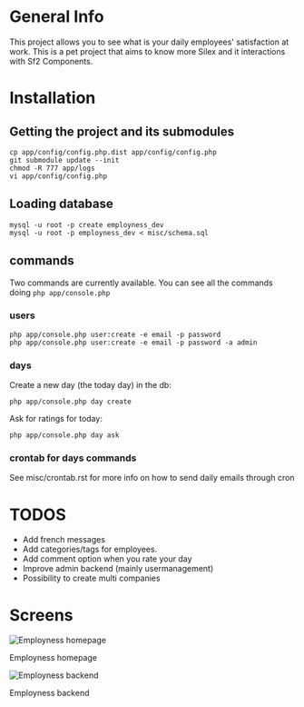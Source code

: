 # General Info

This project allows you to see what is your daily employees' satisfaction at work.
This is a pet project that aims to know more Silex and it interactions with Sf2 Components.

# Installation

## Getting the project and its submodules

```
cp app/config/config.php.dist app/config/config.php
git submodule update --init
chmod -R 777 app/logs
vi app/config/config.php
```

## Loading database

```
mysql -u root -p create employness_dev
mysql -u root -p employness_dev < misc/schema.sql
```

## commands

Two commands are currently available. You can see all the commands doing `php app/console.php`

### users

````
php app/console.php user:create -e email -p password
php app/console.php user:create -e email -p password -a admin
````

### days

Create a new day (the today day) in the db:

````
php app/console.php day create
````

Ask for ratings for today:

````
php app/console.php day ask
````

### crontab for days commands

See misc/crontab.rst for more info on how to send daily emails through cron

# TODOS

* Add french messages
* Add categories/tags for employees.
* Add comment option when you rate your day
* Improve admin backend (mainly usermanagement)
* Possibility to create multi companies

# Screens

![Employness homepage](https://raw.github.com/guillaumepotier/Employness/master/misc/screen_1.png)
<p>Employness homepage</p>

![Employness backend](https://raw.github.com/guillaumepotier/Employness/master/misc/screen_2.png)
<p>Employness backend</p>